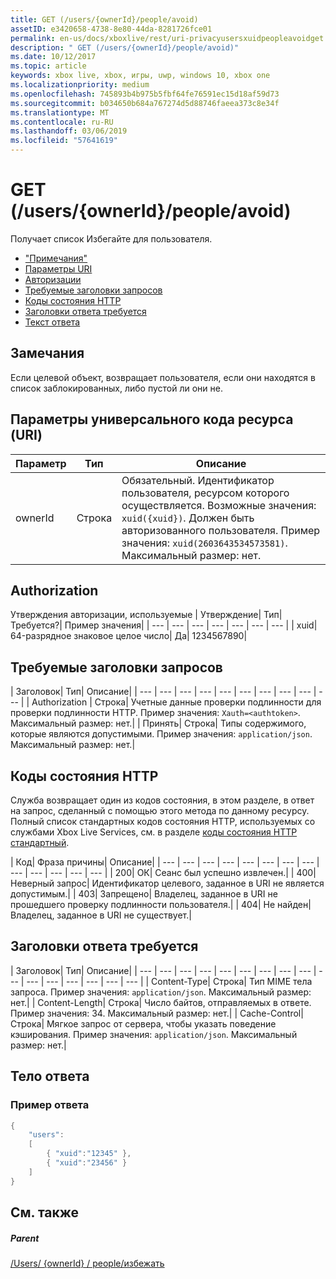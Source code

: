 ```yaml
---
title: GET (/users/{ownerId}/people/avoid)
assetID: e3420658-4738-8e80-44da-8281726fce01
permalink: en-us/docs/xboxlive/rest/uri-privacyusersxuidpeopleavoidget.html
description: " GET (/users/{ownerId}/people/avoid)"
ms.date: 10/12/2017
ms.topic: article
keywords: xbox live, xbox, игры, uwp, windows 10, xbox one
ms.localizationpriority: medium
ms.openlocfilehash: 745893b4b975b5fbf64fe76591ec15d18af59d73
ms.sourcegitcommit: b034650b684a767274d5d88746faeea373c8e34f
ms.translationtype: MT
ms.contentlocale: ru-RU
ms.lasthandoff: 03/06/2019
ms.locfileid: "57641619"
---
```

# <a name="get-usersowneridpeopleavoid"></a>GET (/users/{ownerId}/people/avoid)
Получает список Избегайте для пользователя.

  * ["Примечания"](#ID4EQ)
  * [Параметры URI](#ID4EZ)
  * [Авторизации](#ID4EEB)
  * [Требуемые заголовки запросов](#ID4EJC)
  * [Коды состояния HTTP](#ID4EYD)
  * [Заголовки ответа требуется](#ID4E1F)
  * [Текст ответа](#ID4ESH)

<a id="ID4EQ"></a>


## <a name="remarks"></a>Замечания

Если целевой объект, возвращает пользователя, если они находятся в список заблокированных, либо пустой ли они не.

<a id="ID4EZ"></a>


## <a name="uri-parameters"></a>Параметры универсального кода ресурса (URI)

| Параметр| Тип| Описание|
| --- | --- | --- |
| ownerId| Строка| Обязательный. Идентификатор пользователя, ресурсом которого осуществляется. Возможные значения: <code>xuid({xuid})</code>. Должен быть авторизованного пользователя. Пример значения: <code>xuid(2603643534573581)</code>. Максимальный размер: нет. |

<a id="ID4EEB"></a>


## <a name="authorization"></a>Authorization

Утверждения авторизации, используемые | Утверждение| Тип| Требуется?| Пример значения|
| --- | --- | --- | --- | --- | --- | --- |
| xuid| 64-разрядное знаковое целое число| Да| 1234567890|

<a id="ID4EJC"></a>


## <a name="required-request-headers"></a>Требуемые заголовки запросов

| Заголовок| Тип| Описание|
| --- | --- | --- | --- | --- | --- | --- | --- | --- | --- |
| Authorization | Строка| Учетные данные проверки подлинности для проверки подлинности HTTP. Пример значения: <code>Xauth=&lt;authtoken></code>. Максимальный размер: нет.|
| Принять| Строка| Типы содержимого, которые являются допустимыми. Пример значения: <code>application/json</code>. Максимальный размер: нет.|

<a id="ID4EYD"></a>


## <a name="http-status-codes"></a>Коды состояния HTTP

Служба возвращает один из кодов состояния, в этом разделе, в ответ на запрос, сделанный с помощью этого метода по данному ресурсу. Полный список стандартных кодов состояния HTTP, используемых со службами Xbox Live Services, см. в разделе [коды состояния HTTP стандартный](../../additional/httpstatuscodes.md).

| Код| Фраза причины| Описание|
| --- | --- | --- | --- | --- | --- | --- | --- | --- | --- | --- | --- | --- |
| 200| ОК| Сеанс был успешно извлечен.|
| 400| Неверный запрос| Идентификатор целевого, заданное в URI не является допустимым.|
| 403| Запрещено| Владелец, заданное в URI не прошедшего проверку подлинности пользователя.|
| 404| Не найден| Владелец, заданное в URI не существует.|

<a id="ID4E1F"></a>


## <a name="required-response-headers"></a>Заголовки ответа требуется

| Заголовок| Тип| Описание|
| --- | --- | --- | --- | --- | --- | --- | --- | --- | --- | --- | --- | --- | --- | --- | --- |
| Content-Type| Строка| Тип MIME тела запроса. Пример значения: <code>application/json</code>. Максимальный размер: нет.|
| Content-Length| Строка| Число байтов, отправляемых в ответе. Пример значения: 34. Максимальный размер: нет.|
| Cache-Control| Строка| Мягкое запрос от сервера, чтобы указать поведение кэширования. Пример значения: <code>application/json</code>. Максимальный размер: нет.|

<a id="ID4ESH"></a>


## <a name="response-body"></a>Тело ответа

<a id="ID4EYH"></a>


### <a name="sample-response"></a>Пример ответа


```cpp
{
    "users":
    [
        { "xuid":"12345" },
        { "xuid":"23456" }
    ]
}

```


<a id="ID4EDAAC"></a>


## <a name="see-also"></a>См. также

<a id="ID4EFAAC"></a>


##### <a name="parent"></a>Parent

[/Users/ {ownerId} / people/избежать](uri-privacyusersxuidpeopleavoid.md)
